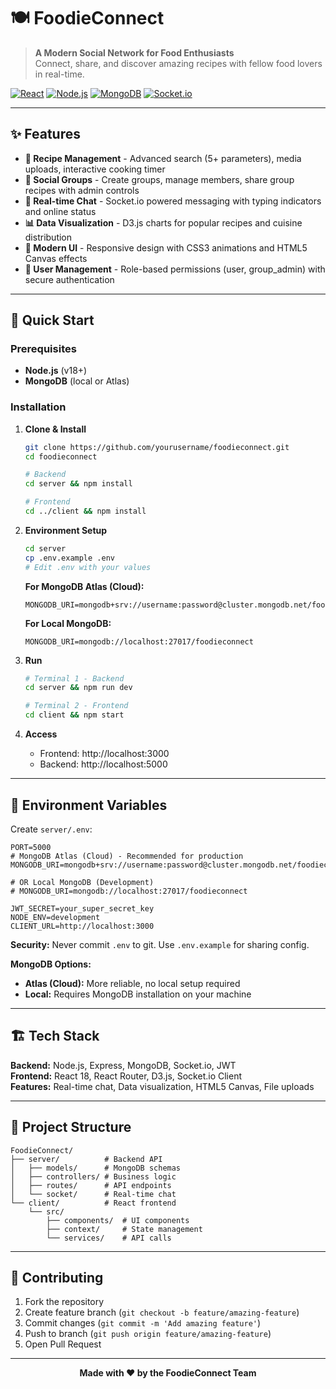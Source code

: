 # 🍽️ FoodieConnect

> **A Modern Social Network for Food Enthusiasts**  
> Connect, share, and discover amazing recipes with fellow food lovers in real-time.

[![React](https://img.shields.io/badge/React-18.0-blue.svg)](https://reactjs.org/)
[![Node.js](https://img.shields.io/badge/Node.js-18.0-green.svg)](https://nodejs.org/)
[![MongoDB](https://img.shields.io/badge/MongoDB-6.0-green.svg)](https://mongodb.com/)
[![Socket.io](https://img.shields.io/badge/Socket.io-4.0-black.svg)](https://socket.io/)

---

## ✨ Features

- **🍳 Recipe Management** - Advanced search (5+ parameters), media uploads, interactive cooking timer
- **👥 Social Groups** - Create groups, manage members, share group recipes with admin controls
- **💬 Real-time Chat** - Socket.io powered messaging with typing indicators and online status
- **📊 Data Visualization** - D3.js charts for popular recipes and cuisine distribution
- **🎨 Modern UI** - Responsive design with CSS3 animations and HTML5 Canvas effects
- **🔐 User Management** - Role-based permissions (user, group_admin) with secure authentication

---

## 🚀 Quick Start

### Prerequisites
- **Node.js** (v18+)
- **MongoDB** (local or Atlas)

### Installation

1. **Clone & Install**
   ```bash
   git clone https://github.com/yourusername/foodieconnect.git
   cd foodieconnect
   
   # Backend
   cd server && npm install
   
   # Frontend  
   cd ../client && npm install
   ```

2. **Environment Setup**
   ```bash
   cd server
   cp .env.example .env
   # Edit .env with your values
   ```

   **For MongoDB Atlas (Cloud):**
   ```env
   MONGODB_URI=mongodb+srv://username:password@cluster.mongodb.net/foodieconnect
   ```

   **For Local MongoDB:**
   ```env
   MONGODB_URI=mongodb://localhost:27017/foodieconnect
   ```

3. **Run**
   ```bash
   # Terminal 1 - Backend
   cd server && npm run dev
   
   # Terminal 2 - Frontend
   cd client && npm start
   ```

4. **Access**
   - Frontend: http://localhost:3000
   - Backend: http://localhost:5000

---

## 🔐 Environment Variables

Create `server/.env`:
```env
PORT=5000
# MongoDB Atlas (Cloud) - Recommended for production
MONGODB_URI=mongodb+srv://username:password@cluster.mongodb.net/foodieconnect

# OR Local MongoDB (Development)
# MONGODB_URI=mongodb://localhost:27017/foodieconnect

JWT_SECRET=your_super_secret_key
NODE_ENV=development
CLIENT_URL=http://localhost:3000
```

**Security:** Never commit `.env` to git. Use `.env.example` for sharing config.

**MongoDB Options:**
- **Atlas (Cloud):** More reliable, no local setup required
- **Local:** Requires MongoDB installation on your machine

---

## 🏗️ Tech Stack

**Backend:** Node.js, Express, MongoDB, Socket.io, JWT  
**Frontend:** React 18, React Router, D3.js, Socket.io Client  
**Features:** Real-time chat, Data visualization, HTML5 Canvas, File uploads

---

## 📁 Project Structure

```
FoodieConnect/
├── server/          # Backend API
│   ├── models/      # MongoDB schemas
│   ├── controllers/ # Business logic
│   ├── routes/      # API endpoints
│   └── socket/      # Real-time chat
└── client/          # React frontend
    └── src/
        ├── components/  # UI components
        ├── context/     # State management
        └── services/    # API calls
```

---

## 🤝 Contributing

1. Fork the repository
2. Create feature branch (`git checkout -b feature/amazing-feature`)
3. Commit changes (`git commit -m 'Add amazing feature'`)
4. Push to branch (`git push origin feature/amazing-feature`)
5. Open Pull Request


---

<div align="center">

**Made with ❤️ by the FoodieConnect Team**

</div>
